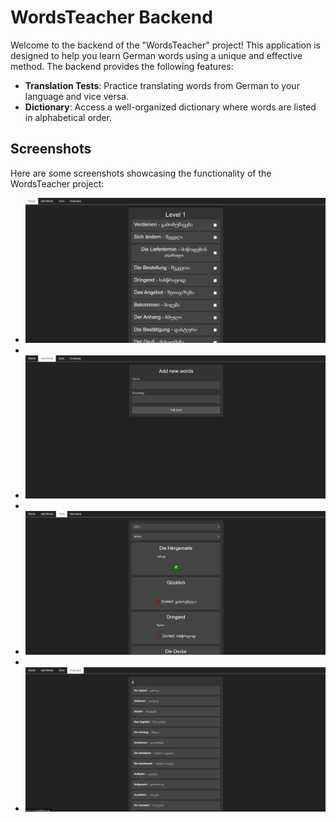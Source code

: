 # WordsTeacher Backend

Welcome to the backend of the "WordsTeacher" project! This application is designed to help you learn German words using a unique and effective method. The backend provides the following features:

- **Translation Tests**: Practice translating words from German to your language and vice versa.
- **Dictionary**: Access a well-organized dictionary where words are listed in alphabetical order.

## Screenshots

Here are some screenshots showcasing the functionality of the WordsTeacher project:

- ![Screenshot 1](screenshots\screenshot1.png)
- 
- ![Screenshot 2](screenshots\screenshot2.png)
- 
- ![Screenshot 3](screenshots\screenshot3.png)
- 
- ![Screenshot 4](screenshots\screenshot4.png)
